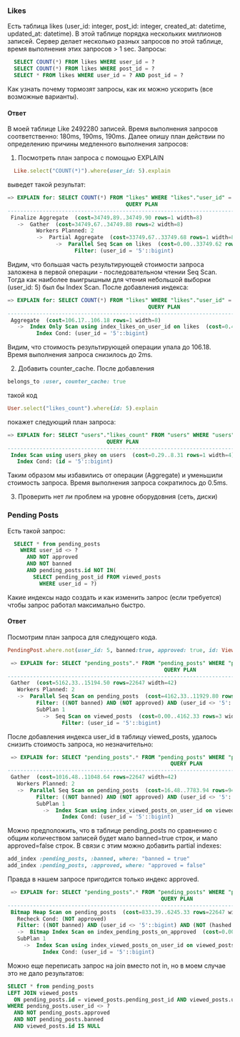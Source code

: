 ### Likes

Есть таблица likes (user_id: integer, post_id: integer, created_at: datetime, updated_at: datetime).
В этой таблице порядка нескольких миллионов записей.
Сервер делает несколько разных запросов по этой таблице, время выполнения этих запросов > 1 sec.
Запросы:
```sql
  SELECT COUNT(*) FROM likes WHERE user_id = ?
  SELECT COUNT(*) FROM likes WHERE post_id = ?
  SELECT * FROM likes WHERE user_id = ? AND post_id = ?
```
Как узнать почему тормозят запросы, как их можно ускорить (все возможные варианты).

#### Ответ
В моей таблице Like 2492280 записей.
Время выполнения запросов соответственно: 180ms, 190ms, 190ms.
Далее опишу план действии по определению причины медленного выполнения запросов:
1. Посмотреть план запроса с помощью EXPLAIN
```ruby
  Like.select("COUNT(*)").where(user_id: 5).explain
```
выведет такой результат:
```sql
=> EXPLAIN for: SELECT COUNT(*) FROM "likes" WHERE "likes"."user_id" = $1 [["user_id", 5]]
                                     QUERY PLAN
-------------------------------------------------------------------------------------
 Finalize Aggregate  (cost=34749.89..34749.90 rows=1 width=8)
   ->  Gather  (cost=34749.67..34749.88 rows=2 width=8)
         Workers Planned: 2
         ->  Partial Aggregate  (cost=33749.67..33749.68 rows=1 width=8)
               ->  Parallel Seq Scan on likes  (cost=0.00..33749.62 rows=19 width=0)
                     Filter: (user_id = '5'::bigint)
```
Видим, что большая часть результирующей стоимости запроса заложена в первой операции - последовательном чтении Seq Scan.
Тогда как наиболее выигрышным для чтения небольшой выборки (user_id: 5) был бы Index Scan.
После добавления индекса:
```sql
=> EXPLAIN for: SELECT COUNT(*) FROM "likes" WHERE "likes"."user_id" = $1 [["user_id", 5]]
                                            QUERY PLAN
--------------------------------------------------------------------------------------------------
 Aggregate  (cost=106.17..106.18 rows=1 width=8)
   ->  Index Only Scan using index_likes_on_user_id on likes  (cost=0.43..106.06 rows=45 width=0)
         Index Cond: (user_id = '5'::bigint)
```
Видим, что стоимость результирующей операции упала до 106.18.
Время выполнения запроса снизилось до 2ms.

2. Добавить counter_cache.
После добавления
```ruby
belongs_to :user, counter_cache: true
```
такой код
```ruby
User.select("likes_count").where(id: 5).explain
```
покажет следующий план запроса:
```sql
=> EXPLAIN for: SELECT "users"."likes_count" FROM "users" WHERE "users"."id" = $1 [["id", 5]]
                               QUERY PLAN
------------------------------------------------------------------------
 Index Scan using users_pkey on users  (cost=0.29..8.31 rows=1 width=4)
   Index Cond: (id = '5'::bigint)
```
Таким образом мы избавились от операции (Aggregate) и уменьшили стоимость запроса.
Время выполнения запроса сократилось до 0.5ms.

3. Проверить нет ли проблем на уровне оборудовния (сеть, диски)

### Pending Posts
Есть такой запрос:
```sql
  SELECT * from pending_posts 
    WHERE user_id <> ?
      AND NOT approved
      AND NOT banned
      AND pending_posts.id NOT IN(
        SELECT pending_post_id FROM viewed_posts
          WHERE user_id = ?)
```
Какие индексы надо создать и как изменить запрос (если требуется) чтобы запрос работал максимально быстро.

#### Ответ
Посмотрим план запроса для следующего кода.
```ruby
PendingPost.where.not(user_id: 5, banned:true, approved: true, id: ViewedPost.select(:pending_post_id).where(user_id: 5)).explain
```
```sql
 => EXPLAIN for: SELECT "pending_posts".* FROM "pending_posts" WHERE "pending_posts"."user_id" != $1 AND "pending_posts"."banned" != $2 AND "pending_posts"."approved" != $3 AND "pending_posts"."id" NOT IN (SELECT "viewed_posts"."pending_post_id" FROM "viewed_posts" WHERE "viewed_posts"."user_id" = $4) [["user_id", 5], ["banned", true], ["approved", true], ["user_id", 5]]
                                                 QUERY PLAN
-------------------------------------------------------------------------------------------------------------
 Gather  (cost=5162.33..15194.50 rows=22647 width=42)
   Workers Planned: 2
   ->  Parallel Seq Scan on pending_posts  (cost=4162.33..11929.80 rows=9436 width=42)
         Filter: ((NOT banned) AND (NOT approved) AND (user_id <> '5'::bigint) AND (NOT (hashed SubPlan 1)))
         SubPlan 1
           ->  Seq Scan on viewed_posts  (cost=0.00..4162.33 rows=3 width=8)
                 Filter: (user_id = '5'::bigint)
```
После добавления индекса user_id в таблицу viewed_posts, удалось снизить стоимость запроса, но незначительно:
```sql
 => EXPLAIN for: SELECT "pending_posts".* FROM "pending_posts" WHERE "pending_posts"."user_id" != $1 AND "pending_posts"."banned" != $2 AND "pending_posts"."approved" != $3 AND "pending_posts"."id" NOT IN (SELECT "viewed_posts"."pending_post_id" FROM "viewed_posts" WHERE "viewed_posts"."user_id" = $4) [["user_id", 5], ["banned", true], ["approved", true], ["user_id", 5]]
                                                   QUERY PLAN
-----------------------------------------------------------------------------------------------------------------
 Gather  (cost=1016.48..11048.64 rows=22647 width=42)
   Workers Planned: 2
   ->  Parallel Seq Scan on pending_posts  (cost=16.48..7783.94 rows=9436 width=42)
         Filter: ((NOT banned) AND (NOT approved) AND (user_id <> '5'::bigint) AND (NOT (hashed SubPlan 1)))
         SubPlan 1
           ->  Index Scan using index_viewed_posts_on_user_id on viewed_posts  (cost=0.42..16.47 rows=3 width=8)
                 Index Cond: (user_id = '5'::bigint)
```
Можно предположить, что в таблице pending_posts по сравнению с общим количеством записей будет мало banned=true строк, и мало approved=false строк.
В связи с этим можно добавить partial indexes:
```ruby
add_index :pending_posts, :banned, where: "banned = true"
add_index :pending_posts, :approved, where: "approved = false"
```
Правда в нашем запросе пригодится только индекс approved.
```sql
 => EXPLAIN for: SELECT "pending_posts".* FROM "pending_posts" WHERE "pending_posts"."user_id" != $1 AND "pending_posts"."banned" != $2 AND "pending_posts"."approved" != $3 AND "pending_posts"."id" NOT IN (SELECT "viewed_posts"."pending_post_id" FROM "viewed_posts" WHERE "viewed_posts"."user_id" = $4) [["user_id", 5], ["banned", true], ["approved", true], ["user_id", 5]]
                                                QUERY PLAN
-----------------------------------------------------------------------------------------------------------
 Bitmap Heap Scan on pending_posts  (cost=833.39..6245.33 rows=22647 width=42)
   Recheck Cond: (NOT approved)
   Filter: ((NOT banned) AND (user_id <> '5'::bigint) AND (NOT (hashed SubPlan 1)))
   ->  Bitmap Index Scan on index_pending_posts_on_approved  (cost=0.00..811.25 rows=50463 width=0)
   SubPlan 1
     ->  Index Scan using index_viewed_posts_on_user_id on viewed_posts  (cost=0.42..16.47 rows=3 width=8)
           Index Cond: (user_id = '5'::bigint)
```
Можно еще переписать запрос на join вместо not in, но в моем случае это не дало результатов:
```sql
SELECT * from pending_posts
LEFT JOIN viewed_posts
  ON pending_posts.id = viewed_posts.pending_post_id AND viewed_posts.user_id = ?
WHERE pending_posts.user_id <> ?
  AND NOT pending_posts.approved
  AND NOT pending_posts.banned
  AND viewed_posts.id IS NULL
```

